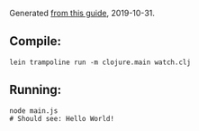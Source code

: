 Generated [from this guide](https://clojurescript.org/guides/javascript-modules), 2019-10-31.

## Compile:

```
lein trampoline run -m clojure.main watch.clj
```

## Running:
```
node main.js
# Should see: Hello World!
```

